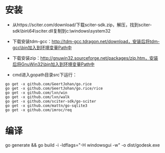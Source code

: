 # 安装

- 从https://sciter.com/download/下载sciter-sdk.zip，解压，找到sciter-sdk\bin\64\sciter.dll复制到c:\windows\system32

- 下载安装tdm-gcc：http://tdm-gcc.tdragon.net/download，安装后将tdm-gcc\bin加入到环境变量Path中

- 下载安装zip：http://gnuwin32.sourceforge.net/packages/zip.htm，安装后将GnuWin32\bin加入到环境变量Path中

- cmd进入gopath目录src下运行：
```
go get -x github.com/GeertJohan/go.rice
go get -x github.com/GeertJohan/go.rice/rice
go get -x github.com/lxn/win
go get -x github.com/lxn/walk
go get -x github.com/sciter-sdk/go-sciter
go get -x github.com/mattn/go-sqlite3
go get -x github.com/imroc/req
```
# 编译

go generate && go build -i -ldflags="-H windowsgui -w" -o dist/godesk.exe